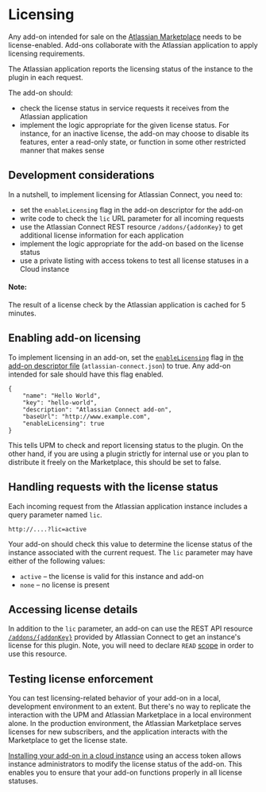# Licensing

Any add-on intended for sale on the [Atlassian Marketplace](https://marketplace.atlassian.com) needs
to be license-enabled. Add-ons collaborate with the Atlassian application to apply licensing requirements.

The Atlassian application reports the licensing status of the instance to the plugin in each request.

The add-on should:

 * check the license status in service requests it receives from the Atlassian application
 * implement the logic appropriate for the given license status. For instance, for an inactive
   license, the add-on may choose to disable its features, enter a read-only state, or function
   in some other restricted manner that makes sense

## Development considerations

In a nutshell, to implement licensing for Atlassian Connect, you need to:

 * set the `enableLicensing` flag in the add-on descriptor for the add-on
 * write code to check the `lic` URL parameter for all incoming requests
 * use the Atlassian Connect REST resource `/addons/{addonKey}`
   to get additional license information for each application
 * implement the logic appropriate for the add-on based on the license status
 * use a private listing with access tokens to test all license statuses in a Cloud instance

#### Note:
The result of a license check by the Atlassian application is cached for 5 minutes.

## Enabling add-on licensing

To implement licensing in an add-on, set the [`enableLicensing`](../modules/#enableLicensing) flag in
[the add-on descriptor file](../modules) (`atlassian-connect.json`) to true. Any add-on intended for sale should have
this flag enabled.

```
{
    "name": "Hello World",
    "key": "hello-world",
    "description": "Atlassian Connect add-on",
    "baseUrl": "http://www.example.com",
    "enableLicensing": true
}
```

This tells UPM to check and report licensing status to the plugin. On the other hand, if you are
using a plugin strictly for internal use or you plan to distribute it freely on the Marketplace,
this should be set to false.

<a name="license-status"></a>
## Handling requests with the license status

Each incoming request from the Atlassian application instance includes a query parameter named `lic`.

```
http://....?lic=active
```

Your add-on should check this value to determine the license status of the instance associated with
the current request. The `lic` parameter may have either of the following values:

 * `active` – the license is valid for this instance and add-on
 * `none` – no license is present

## Accessing license details

In addition to the `lic` parameter, an add-on can use the REST API resource
[`/addons/{addonKey}`](../rest-apis#get-addons-addonkey) provided by Atlassian Connect to get an instance's license
for this plugin. Note, you will need to declare `READ` [scope](../scopes/scopes.html) in order to use this resource.

## Testing license enforcement

You can test licensing-related behavior of your add-on in a local, development environment to an
extent. But there's no way to replicate the interaction with the UPM and Atlassian Marketplace in a
local environment alone. In the production environment, the Atlassian Marketplace serves licenses
for new subscribers, and the application interacts with the Marketplace to get the license state.

[Installing your add-on in a cloud instance](../developing/cloud-installation.html) using an access token allows
instance administrators to modify the license status of the add-on. This enables you to ensure that your add-on functions
properly in all license statuses.
